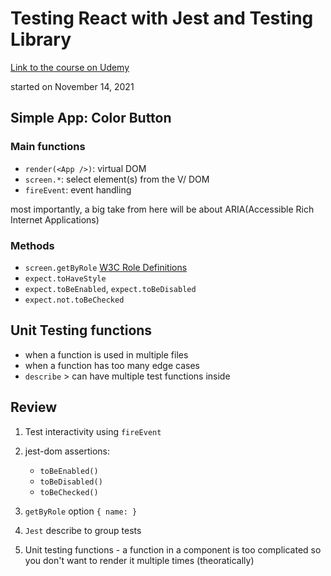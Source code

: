# Testing React with Jest and Testing Library

[Link to the course on Udemy](https://www.udemy.com/course/react-testing-library)

started on November 14, 2021

## Simple App: Color Button

### Main functions

- `render(<App />)`: virtual DOM
- `screen.*`: select element(s) from the V/ DOM
- `fireEvent`: event handling

most importantly, a big take from here will be about ARIA(Accessible Rich Internet Applications)

### Methods

- `screen.getByRole`
  [W3C Role Definitions](https://www.w3.org/TR/wai-aria/#role_definitions)
- `expect.toHaveStyle`
- `expect.toBeEnabled`, `expect.toBeDisabled`
- `expect.not.toBeChecked`

## Unit Testing functions

- when a function is used in multiple files
- when a function has too many edge cases
- `describe` > can have multiple test functions inside

## Review

1. Test interactivity using `fireEvent`
2. jest-dom assertions:

   - `toBeEnabled()`
   - `toBeDisabled()`
   - `toBeChecked()`

3. `getByRole` option `{ name: }`
4. `Jest` describe to group tests
5. Unit testing functions - a function in a component is too complicated so you don't want to render it multiple times (theoratically)
